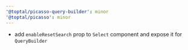 ```yaml
---
'@toptal/picasso-query-builder': minor
'@toptal/picasso': minor
---
```


- add `enableResetSearch` prop to `Select` component and expose it for `QueryBuilder`
